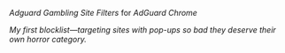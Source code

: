 
_Adguard Gambling Site Filters_ for _AdGuard Chrome_

*My first blocklist—targeting sites with pop-ups so bad they deserve their own horror category.*
